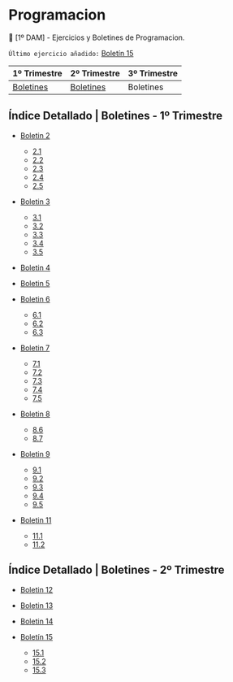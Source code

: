 # Programacion
:speech_balloon: [1º DAM] - Ejercicios y Boletines de Programacion.

`Último ejercicio añadido:` [Boletín 15](https://github.com/AFontanMoreira/Programacion/tree/master/Ejercicios/Boletines/2%C2%BA%20Trimestre/Boletin15)

1º Trimestre | 2º Trimestre | 3º Trimestre
------------ | ------------- | -------------
[Boletines](https://github.com/AFontanMoreira/Programacion/tree/master/Ejercicios/Boletines/1%C2%BA%20Trimestre) | [Boletines](https://github.com/AFontanMoreira/Programacion/tree/master/Ejercicios/Boletines/2%C2%BA%20Trimestre) | Boletines

## Índice Detallado | Boletines - 1º Trimestre
* [Boletin 2](https://github.com/AFontanMoreira/Programacion/tree/master/Ejercicios/Boletines/1%C2%BA%20Trimestre/Boletin2)
  * [2.1](https://github.com/AFontanMoreira/Programacion/tree/master/Ejercicios/Boletines/1%C2%BA%20Trimestre/Boletin2/Boletin2.1/src)
  * [2.2](https://github.com/AFontanMoreira/Programacion/tree/master/Ejercicios/Boletines/1%C2%BA%20Trimestre/Boletin2/Boletin2.2/src)
  * [2.3](https://github.com/AFontanMoreira/Programacion/tree/master/Ejercicios/Boletines/1%C2%BA%20Trimestre/Boletin2/Boletin2.3/src)
  * [2.4](https://github.com/AFontanMoreira/Programacion/tree/master/Ejercicios/Boletines/1%C2%BA%20Trimestre/Boletin2/Boletin2.4/src)
  * [2.5](https://github.com/AFontanMoreira/Programacion/tree/master/Ejercicios/Boletines/1%C2%BA%20Trimestre/Boletin2/Boletin2.5/src)
* [Boletin 3](https://github.com/AFontanMoreira/Programacion/tree/master/Ejercicios/Boletines/1%C2%BA%20Trimestre/Boletin3)
  * [3.1](https://github.com/AFontanMoreira/Programacion/tree/master/Ejercicios/Boletines/1%C2%BA%20Trimestre/Boletin3/Boletin3.1/src)
  * [3.2](https://github.com/AFontanMoreira/Programacion/tree/master/Ejercicios/Boletines/1%C2%BA%20Trimestre/Boletin3/Boletin3.2/src)
  * [3.3](https://github.com/AFontanMoreira/Programacion/tree/master/Ejercicios/Boletines/1%C2%BA%20Trimestre/Boletin3/Boletin3.3/src)
  * [3.4](https://github.com/AFontanMoreira/Programacion/tree/master/Ejercicios/Boletines/1%C2%BA%20Trimestre/Boletin3/Boletin3.4/src)
  * [3.5](https://github.com/AFontanMoreira/Programacion/tree/master/Ejercicios/Boletines/1%C2%BA%20Trimestre/Boletin3/Boletin3.5/src)
* [Boletin 4](https://github.com/AFontanMoreira/Programacion/tree/master/Ejercicios/Boletines/1%C2%BA%20Trimestre/Boletin4/src)

* [Boletin 5](https://github.com/AFontanMoreira/Programacion/tree/master/Ejercicios/Boletines/1%C2%BA%20Trimestre/Boletin5/src)

* [Boletin 6](https://github.com/AFontanMoreira/Programacion/tree/master/Ejercicios/Boletines/1%C2%BA%20Trimestre/Boletin6)
  * [6.1](https://github.com/AFontanMoreira/Programacion/tree/master/Ejercicios/Boletines/1%C2%BA%20Trimestre/Boletin6/Boletin6.1/src)
  * [6.2](https://github.com/AFontanMoreira/Programacion/tree/master/Ejercicios/Boletines/1%C2%BA%20Trimestre/Boletin6/Boletin6.2/src)
  * [6.3](https://github.com/AFontanMoreira/Programacion/tree/master/Ejercicios/Boletines/1%C2%BA%20Trimestre/Boletin6/Boletin6.3/src)
* [Boletin 7](https://github.com/AFontanMoreira/Programacion/tree/master/Ejercicios/Boletines/1%C2%BA%20Trimestre/Boletin7)
  * [7.1](https://github.com/AFontanMoreira/Programacion/tree/master/Ejercicios/Boletines/1%C2%BA%20Trimestre/Boletin7/Boletin7.1/src)
  * [7.2](https://github.com/AFontanMoreira/Programacion/tree/master/Ejercicios/Boletines/1%C2%BA%20Trimestre/Boletin7/Boletin7.2/src)
  * [7.3](https://github.com/AFontanMoreira/Programacion/tree/master/Ejercicios/Boletines/1%C2%BA%20Trimestre/Boletin7/Boletin7.3/src)
  * [7.4](https://github.com/AFontanMoreira/Programacion/tree/master/Ejercicios/Boletines/1%C2%BA%20Trimestre/Boletin7/Boletin7.4/src)
  * [7.5](https://github.com/AFontanMoreira/Programacion/tree/master/Ejercicios/Boletines/1%C2%BA%20Trimestre/Boletin7/Boletin7.5/src)
* [Boletin 8](https://github.com/AFontanMoreira/Programacion/tree/master/Ejercicios/Boletines/1%C2%BA%20Trimestre/Boletin8)
  * [8.6](https://github.com/AFontanMoreira/Programacion/tree/master/Ejercicios/Boletines/1%C2%BA%20Trimestre/Boletin8/Boletin8.6/src)
  * [8.7](https://github.com/AFontanMoreira/Programacion/tree/master/Ejercicios/Boletines/1%C2%BA%20Trimestre/Boletin8/Boletin8.7/src)
* [Boletin 9](https://github.com/AFontanMoreira/Programacion/tree/master/Ejercicios/Boletines/1%C2%BA%20Trimestre/Boletin9)
  * [9.1](https://github.com/AFontanMoreira/Programacion/tree/master/Ejercicios/Boletines/1%C2%BA%20Trimestre/Boletin9/Boletin9.1/src)
  * [9.2](https://github.com/AFontanMoreira/Programacion/tree/master/Ejercicios/Boletines/1%C2%BA%20Trimestre/Boletin9/Boletin9.2/src)
  * [9.3](https://github.com/AFontanMoreira/Programacion/tree/master/Ejercicios/Boletines/1%C2%BA%20Trimestre/Boletin9/Boletin9.3/src)
  * [9.4](https://github.com/AFontanMoreira/Programacion/tree/master/Ejercicios/Boletines/1%C2%BA%20Trimestre/Boletin9/Boletin9.4/src)
  * [9.5](https://github.com/AFontanMoreira/Programacion/tree/master/Ejercicios/Boletines/1%C2%BA%20Trimestre/Boletin9/Boletin9.5/src)
* [Boletin 11](https://github.com/AFontanMoreira/Programacion/tree/master/Ejercicios/Boletines/1%C2%BA%20Trimestre/Boletin11)
  * [11.1](https://github.com/AFontanMoreira/Programacion/tree/master/Ejercicios/Boletines/1%C2%BA%20Trimestre/Boletin11/Boletin11.1/src)
  * [11.2](https://github.com/AFontanMoreira/Programacion/tree/master/Ejercicios/Boletines/1%C2%BA%20Trimestre/Boletin11/Boletin11.2/src)
  
## Índice Detallado | Boletines - 2º Trimestre
* [Boletin 12](https://github.com/AFontanMoreira/Programacion/tree/master/Ejercicios/Boletines/2%C2%BA%20Trimestre/Boletin12/src)

* [Boletin 13](https://github.com/AFontanMoreira/Programacion/tree/master/Ejercicios/Boletines/2%C2%BA%20Trimestre/Boletin13/src)

* [Boletin 14](https://github.com/AFontanMoreira/Programacion/tree/master/Ejercicios/Boletines/2%C2%BA%20Trimestre/Boletin14/src)

* [Boletín 15](https://github.com/AFontanMoreira/Programacion/tree/master/Ejercicios/Boletines/2%C2%BA%20Trimestre/Boletin15)
  * [15.1](https://github.com/AFontanMoreira/Programacion/tree/master/Ejercicios/Boletines/2%C2%BA%20Trimestre/Boletin15/Boletin15.1/src)
  * [15.2](https://github.com/AFontanMoreira/Programacion/tree/master/Ejercicios/Boletines/2%C2%BA%20Trimestre/Boletin15/Boletin15.2/src)
  * [15.3](https://github.com/AFontanMoreira/Programacion/tree/master/Ejercicios/Boletines/2%C2%BA%20Trimestre/Boletin15/Boletin15.3/src)

